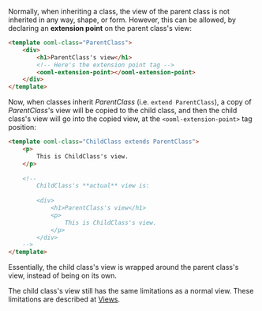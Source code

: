 Normally, when inheriting a class, the view of the parent class is not inherited in any way, shape, or form. However, this can be allowed, by declaring an **extension point** on the parent class's view:

```html
<template ooml-class="ParentClass">
    <div>
        <h1>ParentClass's view</h1>
        <!-- Here's the extension point tag -->
        <ooml-extension-point></ooml-extension-point>  
    </div>
</template>
```

Now, when classes inherit *ParentClass* (i.e. `extend ParentClass`), a copy of *ParentClass*'s view will be copied to the child class, and then the child class's view will go into the copied view, at the `<ooml-extension-point>` tag position:

```html
<template ooml-class="ChildClass extends ParentClass">
    <p>
        This is ChildClass's view.
    </p>
    
    <!--
        ChildClass's **actual** view is:
        
        <div>
            <h1>ParentClass's view</h1>
            <p>
                This is ChildClass's view.
            </p>
        </div>
    -->
</template>
```

Essentially, the child class's view is wrapped around the parent class's view, instead of being on its own.

The child class's view still has the same limitations as a normal view. These limitations are described at [Views](#Views).
